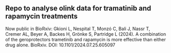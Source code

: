 ## Repo to analyse olink data for tramatinib and rapamycin treatments
Now public in BioRxiv: Gkioni L, Nespital T, Monzó C, Bali J, Nassr T, Cremer AL, Beyer A, Backes H, Grönke S, Partridge L (2024). A combination of the geroprotectors trametinib and rapamycin is more effective than either drug alone. BioRxiv. DOI: 10.1101/2024.07.25.605097
